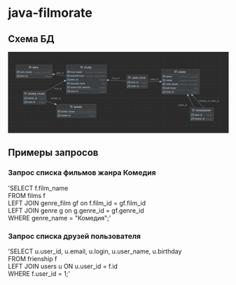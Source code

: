 # java-filmorate
## Схема БД
![Схема БД](src/main/resources/filmorate_DB.jpg)

## Примеры запросов
### Запрос списка фильмов жанра Комедия
'SELECT f.film_name  
FROM films f  
LEFT JOIN genre_film gf on f.film_id = gf.film_id  
LEFT JOIN genre g on g.genre_id = gf.genre_id  
WHERE genre_name = "Комедия";'  
  
### Запрос списка друзей пользователя 
'SELECT u.user_id, u.email, u.login, u.user_name, u.birthday  
FROM frienship f  
LEFT JOIN users u ON u.user_id = f.id  
WHERE f.user_id = 1;'  



